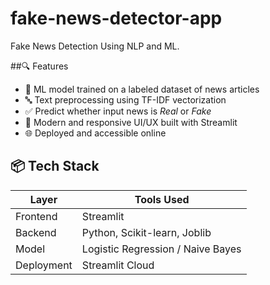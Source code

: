 # fake-news-detector-app
Fake News Detection Using NLP and ML.

##🔍 Features

- 🧠 ML model trained on a labeled dataset of news articles
- 🔤 Text preprocessing using TF-IDF vectorization
- ✅ Predict whether input news is *Real* or *Fake*
- 🎨 Modern and responsive UI/UX built with Streamlit
- 🌐 Deployed and accessible online


## 📦 Tech Stack

| Layer         | Tools Used                              |
|---------------|------------------------------------------|
| Frontend      | Streamlit                               |
| Backend       | Python, Scikit-learn, Joblib            |
| Model         | Logistic Regression / Naive Bayes        |
| Deployment    | Streamlit Cloud         
